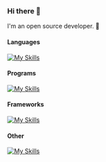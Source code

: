 ### Hi there 👋
I'm an open source developer. 🌱 

#### Languages
[![My Skills](https://skillicons.dev/icons?i=c,cpp,html,css,js,rust,python,markdown)](https://skillicons.dev)

#### Programs
[![My Skills](https://skillicons.dev/icons?i=git,vscode,vim,linux,raspberrypi,stackoverflow,mysql)](https://skillicons.dev)

#### Frameworks
[![My Skills](https://skillicons.dev/icons?i=gtk,django,nodejs,express,deno)](https://skillicons.dev)

#### Other
[![My Skills](https://skillicons.dev/icons?i=github,gitlab,cmake,aws)](https://skillicons.dev)
